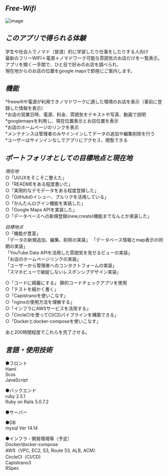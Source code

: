 *Free-Wifi*
-----------



![image](https://user-images.githubusercontent.com/60636597/75648220-d1057d80-5c92-11ea-8ddf-2515159204d8.png)



*このアプリで得られる体験*
--------------------
学生や社会人でノマド（放浪）的に学習したり仕事をしたりする人向け  
最新のフリーWIFI＋電源＋ノマドワーク可能な雰囲気のお店だけを一覧表示。    
アプリを開く一手間で、ひと目で好みのお店を調べられ、  
現在地からのお店の位置をgoogle mapsで即座にご案内します。  

*機能*
------
*freewifiや電源が利用できノマドワークに適した環境のお店を表示（事前に登録した情報を表示）  
*お店の営業日時、電源、料金、雰囲気をテキストや写真、動画で説明  
*googlemapsを利用し、現在位置表示とお店位置を表示    
*お店のホームページのリンクを表示    
*メンテナンスは管理者のみサインインしてデータの追加や編集削除を行う   
*ユーザーはサインインなしでアプリにアクセス、閲覧できる  


*ポートフォリオとしての目標地点と現在地*
------------------------------
*現在地*  
○「UI/UXをそこそこ整えた」  
○「READMEをある程度書いた」  
○「実用的なデモデータをある程度登録した」  
○「GitHubのイシュー、プルリクを活用している」  
○「かんたんログイン機能を実装した」  
○「Google Maps APIを実装した」  
○「データベースへの新規登録(new,create)機能までなんとか実装した」  

*目標地点*  
○「機能が豊富」  
  「データの新規追加、編集、削除の実装」
  「データベース情報とmap表示の同期の実装」  
  「YouTube Data APIを活用した雰囲気を見せるビューの実装」  
  「お店のホームページリンクの実装」  
  「ユーザーから管理者へのコンタクトフォームの実装」  
  「スマホビューで破綻しないレスポンシブデザイン実装」 
  
○「コードに綺麗にする」 静的コードチェックアプリを使用  
○「テストを細かく書く」  
○「Capistranoを使いこなす」  
○「nginxの使用方法を理解する」  
○「インフラにAWSサービスを活用する」  
○「CircleCIを使ってCI/CDパイプラインを構築できる」  
○「Dockerとdocker-composeを使いこなす」  

あと200時間程度でこれらを完了させる。


*言語・使用技術*
------------------
●フロント  
Haml  
Scss  
JavaScript  
  
●バックエンド  
ruby 2.5.1  
Ruby on Rails 5.0.7.2  
  
●サーバー  
  
●DB  
mysql  Ver 14.14  
  
●インフラ・開発環境等（予定）  
Docker/docker-compose  
AWS（VPC, EC2, S3, Route 53, ALB, ACM）  
CircleCI（CI/CD)  
Capistrano3  
RSpec  
